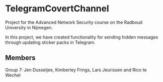# TelegramCovertChannel
Project for the Advanced Network Security course on the Radboud University in Nijmegen.

In this project, we have created functionality for sending hidden messages through updating sticker packs in Telegram.

## Members
Group 7: Jen Dusseljee, Kimberley Frings, Lars Jeurissen and Rico te Wechel
